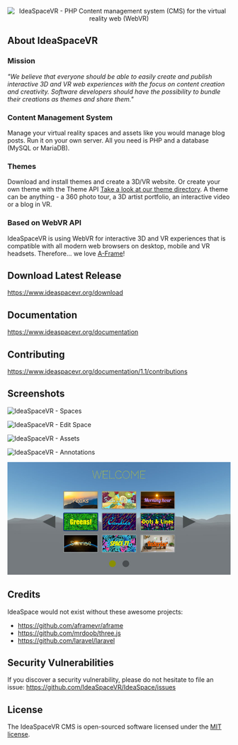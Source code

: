 <p align="center"><img src="public/assets/layouts/app/images/isvr-logo-v2.png" width="100" alt="IdeaSpaceVR - PHP Content management system (CMS) for the virtual reality web (WebVR)"></p>

## About IdeaSpaceVR 

### Mission
<em>"We believe that everyone should be able to easily create and publish interactive 3D and VR web experiences with the focus on content creation and creativity. Software developers should have the possibility to bundle their creations as themes and share them."</em>


### Content Management System
Manage your virtual reality spaces and assets like you would manage blog posts. Run it on your own server. All you need is PHP and a database (MySQL or MariaDB). 

### Themes
Download and install themes and create a 3D/VR website. Or create your own theme with the Theme API [Take a look at our theme directory](https://www.ideaspacevr.org/themes). A theme can be anything - a 360 photo tour, a 3D artist portfolio, an interactive video or a blog in VR. 

### Based on WebVR API
IdeaSpaceVR is using WebVR for interactive 3D and VR experiences that is compatible with all modern web browsers on desktop, mobile and VR headsets. Therefore... we love [A-Frame](https://github.com/aframevr/aframe)! 

## Download Latest Release

https://www.ideaspacevr.org/download

## Documentation

https://www.ideaspacevr.org/documentation

## Contributing

https://www.ideaspacevr.org/documentation/1.1/contributions

## Screenshots

![IdeaSpaceVR - Spaces](IdeaSpaceVR-spaces.jpg "IdeaSpaceVR - Spaces")

![IdeaSpaceVR - Edit Space](IdeaSpaceVR-edit-space.jpg "IdeaSpaceVR - Edit Space")

![IdeaSpaceVR - Assets](IdeaSpaceVR-assets.jpg "IdeaSpaceVR - Assets")

![IdeaSpaceVR - Annotations](IdeaSpaceVR-annotations.jpg "IdeaSpaceVR - Annotations")

![IdeaSpaceVR - Welcome Theme](IdeaSpaceVR-welcome.jpg "IdeaSpaceVR - Welcome Theme")

## Credits

IdeaSpace would not exist without these awesome projects:

- https://github.com/aframevr/aframe
- https://github.com/mrdoob/three.js
- https://github.com/laravel/laravel

## Security Vulnerabilities

If you discover a security vulnerability, please do not hesitate to file an issue: https://github.com/IdeaSpaceVR/IdeaSpace/issues

## License

The IdeaSpaceVR CMS is open-sourced software licensed under the <a href="https://opensource.org/licenses/MIT" target="_blank">MIT license</a>.



